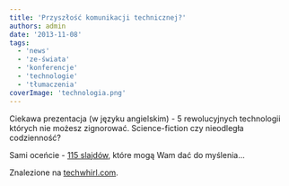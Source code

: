 ```yaml
---
title: 'Przyszłość komunikacji technicznej?'
authors: admin
date: '2013-11-08'
tags:
  - 'news'
  - 'ze-świata'
  - 'konferencje'
  - 'technologie'
  - 'tłumaczenia'
coverImage: 'technologia.png'
---
```


Ciekawa prezentacja (w języku angielskim) - 5 rewolucyjnych technologii których
nie możesz zignorować. Science-fiction czy nieodległa codzienność?

<!--truncate-->

Sami oceńcie -
[115 slajdów](http://www.slideshare.net/abelsp/technical-communication-futurist),
które mogą Wam dać do myślenia...

Znalezione na [techwhirl.com](http://techwhirl.com).
